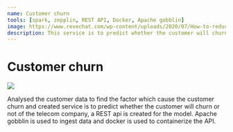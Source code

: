 ```yaml
---
name: Customer churn
tools: [spark, zepplin, REST API, Docker, Apache gobblin]
image: https://www.revechat.com/wp-content/uploads/2020/07/How-to-reduce-customer-churn-rate.jpg
description: This service is to predict whether the customer will churn or not of the telecom company, a REST api is craeted for the model.
---
```

# Customer churn
![](https://www.revechat.com/wp-content/uploads/2020/07/How-to-reduce-customer-churn-rate.jpg)

Analysed the customer data to find the factor which cause the customer churn and created service is to predict whether the customer will churn or not of the telecom company, a REST api is created for the model. Apache gobblin is used to ingest data and docker is used to containerize the API.
